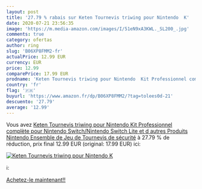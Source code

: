 ```yaml
---
layout: post
title: '27.79 % rabais sur Keten Tournevis triwing pour Nintendo  K'
date: 2020-07-21 23:56:35
image: 'https://m.media-amazon.com/images/I/51eN9xA3KWL._SL200_.jpg'
comments: true
category: ofertas
author: ring
slug: 'B06XP8FMM2-fr'
actualPrice: 12.99 EUR
currency: EUR
price: 12.99
comparePrice: 17.99 EUR
prodname: 'Keten Tournevis triwing pour Nintendo  Kit Professionnel complète pour Nintendo Switch/Nintendo Switch Lite et d autres Produits Nintendo  Ensemble de Jeu de Tournevis de sécurité'
country: 'fr'
flag: '🇫🇷'
buyurl: 'https://www.amazon.fr/dp/B06XP8FMM2/?tag=tolees0d-21'
descuento: '27.79'
average: '12.99'
---
```


Vous avez [Keten Tournevis triwing pour Nintendo  Kit Professionnel complète pour Nintendo Switch/Nintendo Switch Lite et d autres Produits Nintendo  Ensemble de Jeu de Tournevis de sécurité](https://www.amazon.fr/dp/B06XP8FMM2/?tag=tolees0d-21)  à  27.79 % de réduction, prix final  12.99 EUR (original: 17.99 EUR) ici:

[![Keten Tournevis triwing pour Nintendo  K](https://m.media-amazon.com/images/I/51eN9xA3KWL._SL200_.jpg)](https://www.amazon.fr/dp/B06XP8FMM2/?tag=tolees0d-21)

ℹ️:


[Achetez-le maintenant!!](https://www.amazon.fr/dp/B06XP8FMM2/?tag=tolees0d-21)
